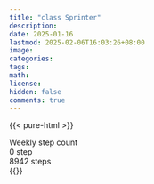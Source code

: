 ```yaml
---
title: "class Sprinter"
description: 
date: 2025-01-16
lastmod: 2025-02-06T16:03:26+08:00
image: 
categories: 
tags: 
math: 
license: 
hidden: false
comments: true
---
```

{{< pure-html >}}
<div class="chart-wrap vertical">
  <div class="title">Weekly step count</div>
  <div class="grid">
    <div class="bottom"> 0 step </div>
    <div class="bar" style="--bar-value:0%;" data-name="0" title="01-31"></div>
    <div class="bar" style="--bar-value:0%;" data-name="0" title="02-01"></div>
    <div class="bar" style="--bar-value:0%;" data-name="0" title="02-02"></div>
    <div class="bar" style="--bar-value:0%;" data-name="0" title="02-03"></div>
    <div class="bar" style="--bar-value:100%;" data-name="8942" title="02-04"></div>
    <div class="bar" style="--bar-value:0%;" data-name="29" title="02-05"></div>
    <div class="bar" style="--bar-value:64%;" data-name="5761" title="02-06"></div>
<div class="top"> 8942 steps </div>
  </div>
</div>
{{</ pure-html >}}